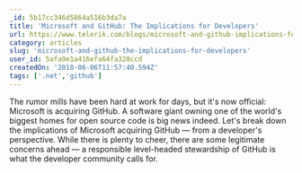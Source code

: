 ```yaml
---
_id: 5b17cc346d5864a516b3da7a
title: 'Microsoft and GitHub: The Implications for Developers'
url: https://www.telerik.com/blogs/microsoft-and-github-implications-for-developers
category: articles
slug: 'microsoft-and-github-the-implications-for-developers'
user_id: 5afa9e1a416efa64fa328ccd
createdOn: '2018-06-06T11:57:40.594Z'
tags: ['.net','github']
---
```


The rumor mills have been hard at work for days, but it's now official: Microsoft is acquiring GitHub. A software giant owning one of the world's biggest homes for open source code is big news indeed. Let's break down the implications of Microsoft acquiring GitHub — from a developer's perspective. While there is plenty to cheer, there are some legitimate concerns ahead — a responsible level-headed stewardship of GitHub is what the developer community calls for.
